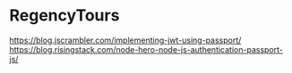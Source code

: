 # RegencyTours


https://blog.jscrambler.com/implementing-jwt-using-passport/
https://blog.risingstack.com/node-hero-node-js-authentication-passport-js/